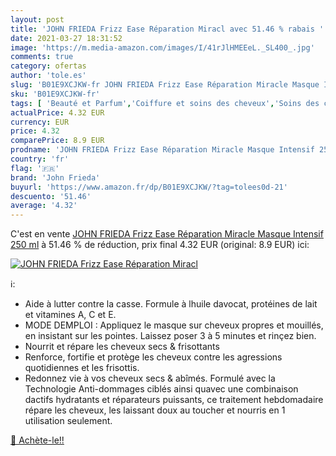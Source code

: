 ```yaml
---
layout: post
title: 'JOHN FRIEDA Frizz Ease Réparation Miracl avec 51.46 % rabais '
date: 2021-03-27 18:31:52
image: 'https://m.media-amazon.com/images/I/41rJlHMEEeL._SL400_.jpg'
comments: true
category: ofertas
author: 'tole.es'
slug: 'B01E9XCJKW-fr JOHN FRIEDA Frizz Ease Réparation Miracle Masque Intensif...'
sku: 'B01E9XCJKW-fr'
tags: [ 'Beauté et Parfum','Coiffure et soins des cheveux','Soins des cheveux','Soins et masques pour les cheveux','john frieda', ]
actualPrice: 4.32 EUR
currency: EUR
price: 4.32
comparePrice: 8.9 EUR
prodname: 'JOHN FRIEDA Frizz Ease Réparation Miracle Masque Intensif 250 ml'
country: 'fr'
flag: '🇫🇷'
brand: 'John Frieda'
buyurl: 'https://www.amazon.fr/dp/B01E9XCJKW/?tag=tolees0d-21'
descuento: '51.46'
average: '4.32'
---
```


C'est en vente [JOHN FRIEDA Frizz Ease Réparation Miracle Masque Intensif 250 ml](https://www.amazon.fr/dp/B01E9XCJKW/?tag=tolees0d-21)  à  51.46 % de réduction, prix final  4.32 EUR (original: 8.9 EUR) ici:

[![JOHN FRIEDA Frizz Ease Réparation Miracl](https://m.media-amazon.com/images/I/41rJlHMEEeL._SL400_.jpg)](https://www.amazon.fr/dp/B01E9XCJKW/?tag=tolees0d-21)

ℹ️:

- Aide à lutter contre la casse. Formule à lhuile davocat, protéines de lait et vitamines A, C et E.
- MODE DEMPLOI : Appliquez le masque sur cheveux propres et mouillés, en insistant sur les pointes. Laissez poser 3 à 5 minutes et rinçez bien.
- Nourrit et répare les cheveux secs & frisottants
- Renforce, fortifie et protège les cheveux contre les agressions quotidiennes et les frisottis.
- Redonnez vie à vos cheveux secs & abîmés. Formulé avec la Technologie Anti-dommages ciblés ainsi quavec une combinaison dactifs hydratants et réparateurs puissants, ce traitement hebdomadaire répare les cheveux, les laissant doux au toucher et nourris en 1 utilisation seulement.

[🛒 Achète-le!!](https://www.amazon.fr/dp/B01E9XCJKW/?tag=tolees0d-21)
